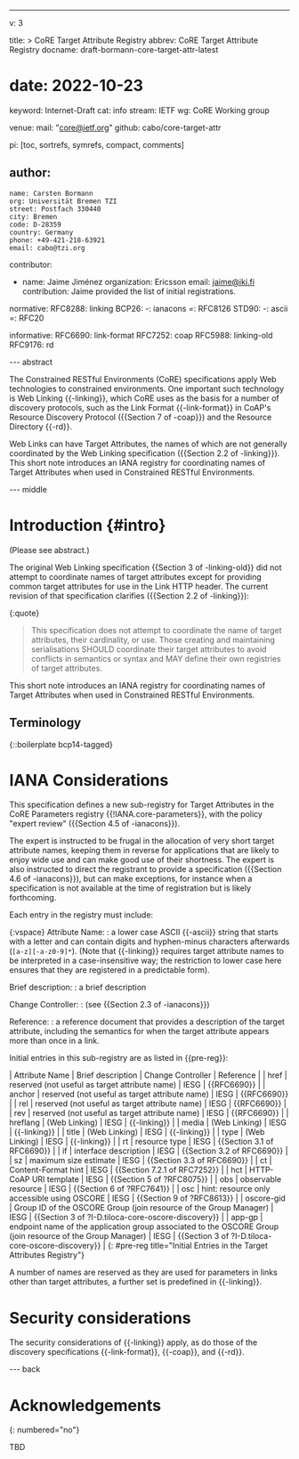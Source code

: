 ---
v: 3

title: >
  CoRE Target Attribute Registry
abbrev: CoRE Target Attribute Registry
docname: draft-bormann-core-target-attr-latest
# date: 2022-10-23

keyword: Internet-Draft
cat: info
stream: IETF
wg: CoRE Working group

venue:
  mail: "core@ietf.org"
  github: cabo/core-target-attr

pi: [toc, sortrefs, symrefs, compact, comments]

author:
  -
    name: Carsten Bormann
    org: Universität Bremen TZI
    street: Postfach 330440
    city: Bremen
    code: D-28359
    country: Germany
    phone: +49-421-218-63921
    email: cabo@tzi.org

contributor:
- name: Jaime Jiménez
  organization: Ericsson
  email: jaime@iki.fi
  contribution: Jaime provided the list of initial registrations.

normative:
  RFC8288: linking
  BCP26:
    -: ianacons
    =: RFC8126
  STD90:
    -: ascii
    =: RFC20

informative:
  RFC6690: link-format
  RFC7252: coap
  RFC5988: linking-old
  RFC9176: rd

--- abstract

The Constrained RESTful Environments (CoRE) specifications apply Web
technologies to constrained environments.
One important such technology is Web Linking {{-linking}}, which CoRE
uses as the basis for a number of discovery protocols, such as the
Link Format {{-link-format}} in CoAP's Resource Discovery Protocol ({{Section 7
of -coap}}) and the Resource Directory {{-rd}}.

Web Links can have Target Attributes, the names of which are not
generally coordinated by the Web Linking specification ({{Section 2.2 of -linking}}).
This short note introduces an IANA registry for coordinating names of Target
Attributes when used in Constrained RESTful Environments.

--- middle

Introduction        {#intro}
============

(Please see abstract.)

The original Web Linking specification {{Section 3 of -linking-old}} did not attempt
to coordinate names of target attributes except for providing common
target attributes for use in the Link HTTP header.
The current revision of that specification clarifies ({{Section 2.2 of -linking}}):

{:quote}
>    This specification does not attempt to coordinate the name of target
   attributes, their cardinality, or use.  Those creating and
   maintaining serialisations SHOULD coordinate their target attributes
   to avoid conflicts in semantics or syntax and MAY define their own
   registries of target attributes.

This short note introduces an IANA registry for coordinating names of Target
Attributes when used in Constrained RESTful Environments.

Terminology
-----------

{::boilerplate bcp14-tagged}

IANA Considerations
===================

This specification defines a new sub-registry for Target Attributes in
the CoRE Parameters registry {{!IANA.core-parameters}}, with the policy
"expert review" ({{Section 4.5 of -ianacons}}).

The expert is instructed to be frugal in the allocation of very short
target attribute names, keeping them in reverse for applications that
are likely to enjoy wide use and can make good use of their shortness.
The expert is also instructed to direct the registrant to provide a
specification ({{Section 4.6 of -ianacons}}), but can make exceptions,
for instance when a specification is not available at the time of
registration but is likely forthcoming.

Each entry in the registry must include:

{:vspace}
Attribute Name:
: a lower case ASCII {{-ascii}} string that starts with a letter and can
  contain digits and hyphen-minus characters afterwards
  (`[a-z][-a-z0-9]*`).
  (Note that {{-linking}} requires target attribute names to be
  interpreted in a case-insensitive way; the restriction to lower case
  here ensures that they are registered in a predictable form).

Brief description:
: a brief description

Change Controller:
: (see {{Section 2.3 of -ianacons}})

Reference:
: a reference document that provides a description of the target
  attribute, including the semantics for when the target attribute
  appears more than once in a link.


Initial entries in this sub-registry are as listed in {{pre-reg}}:

| Attribute  Name | Brief description                                                                                          | Change Controller | Reference                                        |
| href            | reserved (not useful as target attribute name)                                                             | IESG              | {{RFC6690}}                                        |
| anchor          | reserved (not useful as target attribute name)                                                             | IESG              | {{RFC6690}}                                        |
| rel             | reserved (not useful as target attribute name)                                                             | IESG              | {{RFC6690}}                                        |
| rev             | reserved (not useful as target attribute name)                                                             | IESG              | {{RFC6690}}                                        |
| hreflang        | (Web Linking)                                                                                              | IESG              | {{-linking}}                                       |
| media           | (Web Linking)                                                                                              | IESG              | {{-linking}}                                       |
| title           | (Web Linking)                                                                                              | IESG              | {{-linking}}                                       |
| type            | (Web Linking)                                                                                              | IESG              | {{-linking}}                                       |
| rt              | resource type                                                                                              | IESG              | {{Section 3.1 of RFC6690}}                         |
| if              | interface description                                                                                      | IESG              | {{Section 3.2 of RFC6690}}                         |
| sz              | maximum size estimate                                                                                      | IESG              | {{Section 3.3 of RFC6690}}                         |
| ct              | Content-Format hint                                                                                        | IESG              | {{Section 7.2.1 of RFC7252}}                       |
| hct             | HTTP-CoAP URI template                                                                                     | IESG              | {{Section 5 of ?RFC8075}}                          |
| obs             | observable resource                                                                                        | IESG              | {{Section 6 of ?RFC7641}}                          |
| osc             | hint: resource only accessible using OSCORE                                                                | IESG              | {{Section 9 of ?RFC8613}}                          |
| oscore-gid      | Group ID of the OSCORE Group (join resource of the Group Manager)                                          | IESG              | {{Section 3 of ?I-D.tiloca-core-oscore-discovery}} |
| app-gp          | endpoint name of the application group associated to the OSCORE Group (join resource of the Group Manager) | IESG              | {{Section 3 of ?I-D.tiloca-core-oscore-discovery}} |
{: #pre-reg title="Initial Entries in the Target Attributes Registry"}

A number of names are reserved as they are used for parameters in
links other than target attributes, a further set is predefined in
{{-linking}}.


Security considerations
=======================

The security considerations of {{-linking}} apply, as do those of the
discovery specifications {{-link-format}}, {{-coap}}, and {{-rd}}.

--- back

Acknowledgements
================
{: numbered="no"}

TBD
